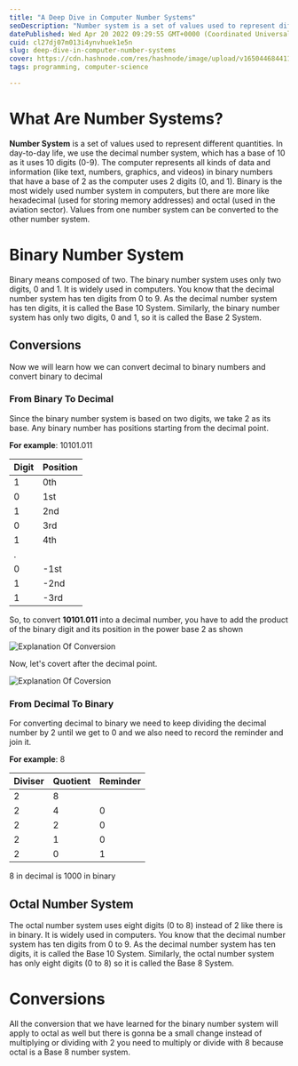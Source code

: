 ```yaml
---
title: "A Deep Dive in Computer Number Systems"
seoDescription: "Number system is a set of values used to represent different quantities. In day-to-day life, we use the decimal number system, which has a base of 10."
datePublished: Wed Apr 20 2022 09:29:55 GMT+0000 (Coordinated Universal Time)
cuid: cl27dj07m013i4ynvhuek1e5n
slug: deep-dive-in-computer-number-systems
cover: https://cdn.hashnode.com/res/hashnode/image/upload/v1650446844116/TyfpDB7vB.png
tags: programming, computer-science

---
```


# What Are Number Systems?
**Number System** is a set of values used to represent different quantities. In day-to-day life, we use the decimal number system, which has a base of 10 as it uses 10 digits (0-9). The computer represents all kinds of data and information (like text, numbers, graphics, and videos) in binary numbers that have a base of 2 as the computer uses 2 digits (0, and 1). Binary is the most widely used number system in computers, but there are more like hexadecimal (used for storing memory addresses) and octal (used in the aviation sector). Values from one number system can be converted to the other number system.

# Binary Number System
Binary means composed of two. The binary number system uses only two digits, 0 and 1. It is widely used in computers. You know that the decimal number system has ten digits from 0 to 9. As the decimal number system has ten digits, it is called the Base 10 System. Similarly, the binary number system has only two digits, 0 and 1, so it is called the Base 2 System.

## Conversions
Now we will learn how we can convert decimal to binary numbers and convert binary to decimal
### From Binary To Decimal
Since the binary number system is based on two digits, we take 2 as its base. Any binary number has positions starting from the decimal point.

**For example**: 10101.011

| Digit 	| Position 	|
|---	|---	|
| 1 	| 0th 	|
| 0 	| 1st 	|
| 1 	| 2nd 	|
| 0 	| 3rd 	|
| 1 	| 4th 	|
| . 	|  	|
| 0 	| -1st 	|
| 1 	| -2nd 	|
| 1 	| -3rd 	|

So, to convert **10101.011** into a decimal number, you have to add the product of the binary digit and its position in the power base 2 as shown

![Explanation Of Conversion](https://cdn.hashnode.com/res/hashnode/image/upload/v1650382726041/oiYfTQj4m.png)

Now, let's covert after the decimal point.

![Explanation Of Coversion](https://cdn.hashnode.com/res/hashnode/image/upload/v1650445408675/56ClnF4h_.png)

### From Decimal To Binary

For converting decimal to binary we need to keep dividing the decimal number by 2 until we get to 0 and we also need to record the reminder and join it.

**For example**: 8

| Diviser	|  Quotient	|  Reminder 	|
|---	|---	| ---	|
| 2 	|  8 	|   	| 
| 2 	|  4 	|  0 	| 
| 2 	|  2 	|  0 	| 
| 2 	|  1 	|  0 	| 
| 2 	|  0 	|  1 	| 

8 in decimal is 1000 in binary

## Octal Number System
The octal number system uses eight digits (0 to 8) instead of 2 like there is in binary. It is widely used in computers. You know that the decimal number system has ten digits from 0 to 9. As the decimal number system has ten digits, it is called the Base 10 System. Similarly, the octal number system has only eight digits (0 to 8) so it is called the Base 8 System.

# Conversions
All the conversion that we have learned for the binary number system will apply to octal as well but there is gonna be a small change instead of multiplying or dividing with 2 you need to multiply or divide with 8 because octal is a Base 8 number system.